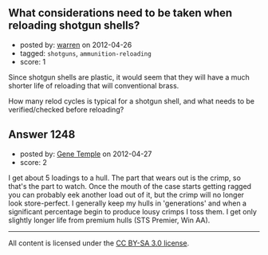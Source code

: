 ## What considerations need to be taken when reloading shotgun shells?

- posted by: [warren](https://stackexchange.com/users/-1/143-warren) on 2012-04-26
- tagged: `shotguns`, `ammunition-reloading`
- score: 1

<p>Since shotgun shells are plastic, it would seem that they will have a much shorter life of reloading that will conventional brass.</p>

<p>How many relod cycles is typical for a shotgun shell, and what needs to be verified/checked before reloading?</p>



## Answer 1248

- posted by: [Gene Temple](https://stackexchange.com/users/-1/254-gene-temple) on 2012-04-27
- score: 2

<p>I get about 5 loadings to a hull.  The part that wears out is the crimp, so that's the part to watch.  Once the mouth of the case starts getting ragged you can probably eek another load out of it, but the crimp will no longer look store-perfect.  I generally keep my hulls in 'generations' and when a significant percentage begin to produce lousy crimps I toss them.  I get only slightly longer life from premium hulls (STS Premier, Win AA).</p>




---

All content is licensed under the [CC BY-SA 3.0 license](https://creativecommons.org/licenses/by-sa/3.0/).
